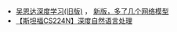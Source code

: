 - [吴恩达深度学习(旧版)](https://www.bilibili.com/video/BV1FT4y1E74V) ， [新版，多了几个网络模型](https://www.bilibili.com/video/BV12E411a7Xn)
- [【斯坦福CS224N】深度自然语言处理](https://www.bilibili.com/video/BV18Y411p79k)
